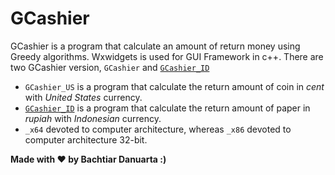 # GCashier
GCashier is a program that calculate an amount of return money using Greedy algorithms. Wxwidgets is used for GUI Framework in c++.
There are two GCashier version, `GCashier` and [`GCashier_ID`](gihub.com/zentochi/GCashier)
- `GCashier_US` is a program that calculate the return amount of coin in <i>cent</i> with <i>United States</i> currency.
- [`GCashier_ID`](gihub.com/zentochi/GCashier) is a program that calculate the return amount of paper in <i>rupiah</i> with <i>Indonesian</i> currency. 
- `_x64` devoted to computer architecture, whereas `_x86` devoted to computer architecture 32-bit.



<b> Made with ❤ by Bachtiar Danuarta :) </b>
